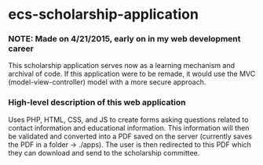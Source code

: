 # ecs-scholarship-application

### NOTE: Made on 4/21/2015, early on in my web development career
This scholarship application serves now as a learning mechanism and archival of code. If this application were to be remade, it would use the MVC (model-view-controller) model with a more secure approach.

### High-level description of this web application
Uses PHP, HTML, CSS, and JS to create forms asking questions related to contact information and educational information. This information will then be validated and converted into a PDF saved on the server (currently saves the PDF in a folder -> ./apps). The user is then redirected to this PDF which they can download and send to the scholarship committee.
